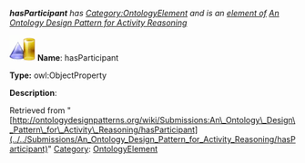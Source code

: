 ___hasParticipant__ has [Category:OntologyElement](../../Category/OntologyElement "Category:OntologyElement") and is an [element of](../../Property/ElementOf "Property:ElementOf") [An Ontology Design Pattern for Activity Reasoning](../../Submissions/An_Ontology_Design_Pattern_for_Activity_Reasoning "Submissions:An Ontology Design Pattern for Activity Reasoning")_


  




[![ObjectProperty](../../images/thumb/c/c3/ObjectProperty.gif/45px-ObjectProperty.gif)](../../Image/ObjectProperty.gif "ObjectProperty")
__Name__: hasParticipant 


__Type:__ owl:ObjectProperty 


__Description__: 





Retrieved from "[http://ontologydesignpatterns.org/wiki/Submissions:An\_Ontology\_Design\_Pattern\_for\_Activity\_Reasoning/hasParticipant](../../Submissions/An_Ontology_Design_Pattern_for_Activity_Reasoning/hasParticipant)"
 [Category](http://ontologydesignpatterns.org/wiki/Special:Categories "Special:Categories"): [OntologyElement](../../Category/OntologyElement "Category:OntologyElement")